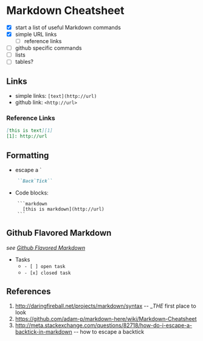Markdown Cheatsheet
===================

- [x] start a list of useful Markdown commands
- [x] simple URL links
  - [ ] reference links
- [ ] github specific commands
- [ ] lists
- [ ] tables?

## Links

+ simple links: `[text](http://url)`
+ github link: `<http://url>`

### Reference Links

```markdown
[this is text][1]
[1]: http://url
```
 
## Formatting

+ escape a \`
```markdown
    ``Back`Tick``
```
+ Code blocks:
```
    ```markdown
      [this is markdown](http://url)
    ```
```
 
## Github Flavored Markdown
_see [Github Flavored Markdown](https://help.github.com/articles/github-flavored-markdown/)_

+ Tasks 
  + `- [ ] open task`
  + `- [x] closed task`
 
## References

1. <http://daringfireball.net/projects/markdown/syntax> -- __THE_ first place to look
2. <https://github.com/adam-p/markdown-here/wiki/Markdown-Cheatsheet>
3. <http://meta.stackexchange.com/questions/82718/how-do-i-escape-a-backtick-in-markdown> -- how to escape a backtick
